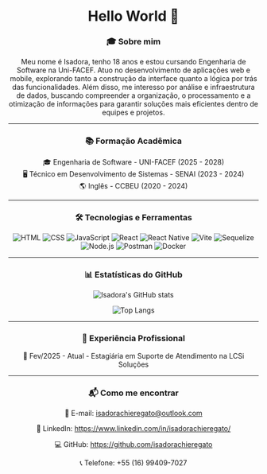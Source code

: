 <div align="center">

# Hello World 👋


### 🎓 Sobre mim
Meu nome é Isadora, tenho 18 anos e estou cursando Engenharia de Software na Uni-FACEF. Atuo no desenvolvimento de aplicações web e mobile, explorando tanto a construção da interface quanto a lógica por trás das funcionalidades. Além disso, me interesso por análise e infraestrutura de dados, buscando compreender a organização, o processamento e a otimização de informações para garantir soluções mais eficientes dentro de equipes e projetos.


---

### 📚 Formação Acadêmica

🎓 Engenharia de Software - UNI-FACEF (2025 - 2028)  
🖥 Técnico em Desenvolvimento de Sistemas - SENAI (2023 - 2024)  
🌎 Inglês - CCBEU (2020 - 2024)  

---

### 🛠 Tecnologias e Ferramentas

![HTML](https://img.shields.io/badge/HTML-E34F26?style=for-the-badge&logo=html5&logoColor=white)
![CSS](https://img.shields.io/badge/CSS-1572B6?style=for-the-badge&logo=css3&logoColor=white)
![JavaScript](https://img.shields.io/badge/JavaScript-F7DF1E?style=for-the-badge&logo=javascript&logoColor=black)
![React](https://img.shields.io/badge/React-61DAFB?style=for-the-badge&logo=react&logoColor=black)
![React Native](https://img.shields.io/badge/React_Native-61DAFB?style=for-the-badge&logo=react&logoColor=black)
![Vite](https://img.shields.io/badge/Vite-646CFF?style=for-the-badge&logo=vite&logoColor=white)
![Sequelize](https://img.shields.io/badge/Sequelize-52B0E7?style=for-the-badge&logo=sequelize&logoColor=white)
![Node.js](https://img.shields.io/badge/Node.js-339933?style=for-the-badge&logo=nodedotjs&logoColor=white)
![Postman](https://img.shields.io/badge/Postman-FF6C37?style=for-the-badge&logo=postman&logoColor=white)
![Docker](https://img.shields.io/badge/Docker-2496ED?style=for-the-badge&logo=docker&logoColor=white)

---

### 📊 Estatísticas do GitHub

![Isadora's GitHub stats](https://github-readme-stats.vercel.app/api?username=isadorachieregato&show_icons=true&theme=radical)

![Top Langs](https://github-readme-stats.vercel.app/api/top-langs/?username=isadorachieregato&layout=compact&theme=radical)

---

### 💼 Experiência Profissional

📅 Fev/2025 - Atual - Estagiária em Suporte de Atendimento na LCSi Soluções

---

### 📬 Como me encontrar
📧 E-mail: isadorachieregato@outlook.com

🔗 LinkedIn: https://www.linkedin.com/in/isadorachieregato/

💻 GitHub: https://github.com/isadorachieregato

📞 Telefone: +55 (16) 99409-7027

</div>
